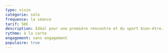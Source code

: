 ```yaml
---
type: visio
catégorie: solo
fréquence: la séance
tarif: 50€
description: Idéal pour une première rencontre et du sport bien-être.
rythme: à la carte
engagement: sans engagement
populaire: true
---
```

